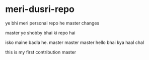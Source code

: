 # meri-dusri-repo
ye bhi meri personal repo he
master
changes

master
ye shobby bhai ki repo hai

isko maine badla he.
master
master
 master
hello bhai kya haal chal


this is my first contribution
 master
